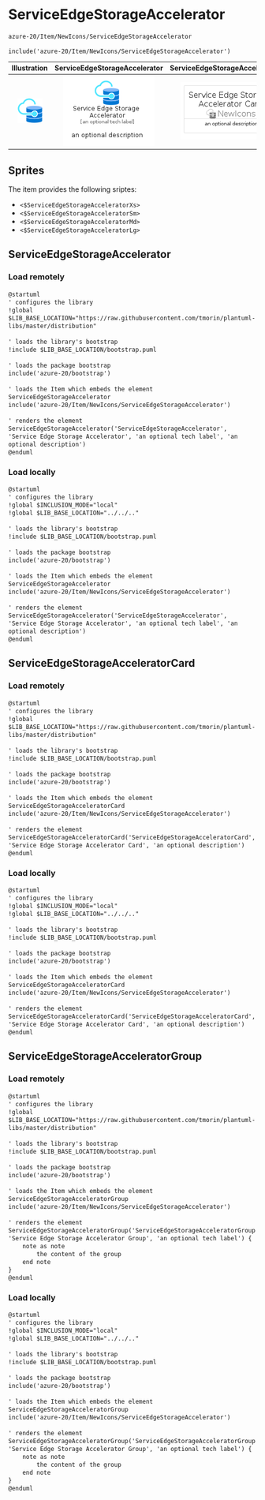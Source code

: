 # ServiceEdgeStorageAccelerator


```text
azure-20/Item/NewIcons/ServiceEdgeStorageAccelerator
```

```text
include('azure-20/Item/NewIcons/ServiceEdgeStorageAccelerator')
```



| Illustration | ServiceEdgeStorageAccelerator | ServiceEdgeStorageAcceleratorCard | ServiceEdgeStorageAcceleratorGroup |
| :---: | :---: | :---: | :---: |
| ![illustration for Illustration](../../../azure-20/Item/NewIcons/ServiceEdgeStorageAccelerator.png) | ![illustration for ServiceEdgeStorageAccelerator](../../../azure-20/Item/NewIcons/ServiceEdgeStorageAccelerator.Local.png) | ![illustration for ServiceEdgeStorageAcceleratorCard](../../../azure-20/Item/NewIcons/ServiceEdgeStorageAcceleratorCard.Local.png) | ![illustration for ServiceEdgeStorageAcceleratorGroup](../../../azure-20/Item/NewIcons/ServiceEdgeStorageAcceleratorGroup.Local.png) |



## Sprites
The item provides the following sriptes:

- `<$ServiceEdgeStorageAcceleratorXs>`
- `<$ServiceEdgeStorageAcceleratorSm>`
- `<$ServiceEdgeStorageAcceleratorMd>`
- `<$ServiceEdgeStorageAcceleratorLg>`





## ServiceEdgeStorageAccelerator

### Load remotely
```plantuml
@startuml
' configures the library
!global $LIB_BASE_LOCATION="https://raw.githubusercontent.com/tmorin/plantuml-libs/master/distribution"

' loads the library's bootstrap
!include $LIB_BASE_LOCATION/bootstrap.puml

' loads the package bootstrap
include('azure-20/bootstrap')

' loads the Item which embeds the element ServiceEdgeStorageAccelerator
include('azure-20/Item/NewIcons/ServiceEdgeStorageAccelerator')

' renders the element
ServiceEdgeStorageAccelerator('ServiceEdgeStorageAccelerator', 'Service Edge Storage Accelerator', 'an optional tech label', 'an optional description')
@enduml
```

### Load locally
```plantuml
@startuml
' configures the library
!global $INCLUSION_MODE="local"
!global $LIB_BASE_LOCATION="../../.."

' loads the library's bootstrap
!include $LIB_BASE_LOCATION/bootstrap.puml

' loads the package bootstrap
include('azure-20/bootstrap')

' loads the Item which embeds the element ServiceEdgeStorageAccelerator
include('azure-20/Item/NewIcons/ServiceEdgeStorageAccelerator')

' renders the element
ServiceEdgeStorageAccelerator('ServiceEdgeStorageAccelerator', 'Service Edge Storage Accelerator', 'an optional tech label', 'an optional description')
@enduml
```

## ServiceEdgeStorageAcceleratorCard

### Load remotely
```plantuml
@startuml
' configures the library
!global $LIB_BASE_LOCATION="https://raw.githubusercontent.com/tmorin/plantuml-libs/master/distribution"

' loads the library's bootstrap
!include $LIB_BASE_LOCATION/bootstrap.puml

' loads the package bootstrap
include('azure-20/bootstrap')

' loads the Item which embeds the element ServiceEdgeStorageAcceleratorCard
include('azure-20/Item/NewIcons/ServiceEdgeStorageAccelerator')

' renders the element
ServiceEdgeStorageAcceleratorCard('ServiceEdgeStorageAcceleratorCard', 'Service Edge Storage Accelerator Card', 'an optional description')
@enduml
```

### Load locally
```plantuml
@startuml
' configures the library
!global $INCLUSION_MODE="local"
!global $LIB_BASE_LOCATION="../../.."

' loads the library's bootstrap
!include $LIB_BASE_LOCATION/bootstrap.puml

' loads the package bootstrap
include('azure-20/bootstrap')

' loads the Item which embeds the element ServiceEdgeStorageAcceleratorCard
include('azure-20/Item/NewIcons/ServiceEdgeStorageAccelerator')

' renders the element
ServiceEdgeStorageAcceleratorCard('ServiceEdgeStorageAcceleratorCard', 'Service Edge Storage Accelerator Card', 'an optional description')
@enduml
```

## ServiceEdgeStorageAcceleratorGroup

### Load remotely
```plantuml
@startuml
' configures the library
!global $LIB_BASE_LOCATION="https://raw.githubusercontent.com/tmorin/plantuml-libs/master/distribution"

' loads the library's bootstrap
!include $LIB_BASE_LOCATION/bootstrap.puml

' loads the package bootstrap
include('azure-20/bootstrap')

' loads the Item which embeds the element ServiceEdgeStorageAcceleratorGroup
include('azure-20/Item/NewIcons/ServiceEdgeStorageAccelerator')

' renders the element
ServiceEdgeStorageAcceleratorGroup('ServiceEdgeStorageAcceleratorGroup', 'Service Edge Storage Accelerator Group', 'an optional tech label') {
    note as note
        the content of the group
    end note
}
@enduml
```

### Load locally
```plantuml
@startuml
' configures the library
!global $INCLUSION_MODE="local"
!global $LIB_BASE_LOCATION="../../.."

' loads the library's bootstrap
!include $LIB_BASE_LOCATION/bootstrap.puml

' loads the package bootstrap
include('azure-20/bootstrap')

' loads the Item which embeds the element ServiceEdgeStorageAcceleratorGroup
include('azure-20/Item/NewIcons/ServiceEdgeStorageAccelerator')

' renders the element
ServiceEdgeStorageAcceleratorGroup('ServiceEdgeStorageAcceleratorGroup', 'Service Edge Storage Accelerator Group', 'an optional tech label') {
    note as note
        the content of the group
    end note
}
@enduml
```

